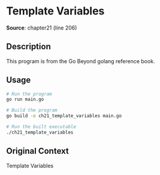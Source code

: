 # Template Variables

**Source**: chapter21 (line 206)

## Description

This program is from the Go Beyond golang reference book.

## Usage

```bash
# Run the program
go run main.go

# Build the program
go build -o ch21_template_variables main.go

# Run the built executable
./ch21_template_variables
```

## Original Context

Template Variables
